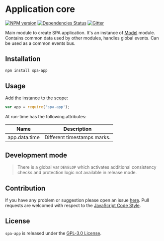 Application core
================

[![NPM version](https://img.shields.io/npm/v/spa-app.svg?style=flat-square)](https://www.npmjs.com/package/spa-app)
[![Dependencies Status](https://img.shields.io/david/spasdk/app.svg?style=flat-square)](https://david-dm.org/spasdk/app)
[![Gitter](https://img.shields.io/badge/gitter-join%20chat-blue.svg?style=flat-square)](https://gitter.im/DarkPark/spasdk)


Main module to create SPA application.
It's an instance of [Model](https://github.com/cjssdk/model) module.
Contains common data used by other modules, handles global events.
Can be used as a common events bus.


## Installation ##

```bash
npm install spa-app
```


## Usage ##

Add the instance to the scope:

```js
var app = require('spa-app');
```

At run-time has the following attributes:

 Name          | Description
---------------|-------------
 app.data.time | Different timestamps marks.


## Development mode ##

> There is a global var `DEVELOP` which activates additional consistency checks and protection logic not available in release mode.


## Contribution ##

If you have any problem or suggestion please open an issue [here](https://github.com/spasdk/app/issues).
Pull requests are welcomed with respect to the [JavaScript Code Style](https://github.com/DarkPark/jscs).


## License ##

`spa-app` is released under the [GPL-3.0 License](http://opensource.org/licenses/GPL-3.0).
